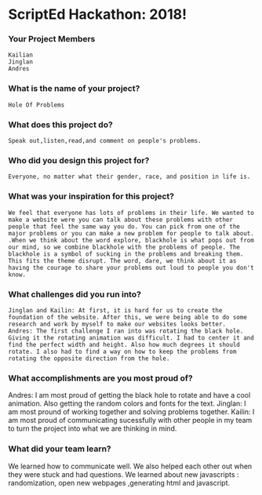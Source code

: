 # ScriptEd Hackathon: 2018!

### Your Project Members
    Kailian
    Jinglan
    Andres

### What is the name of your project?    
    Hole Of Problems
### What does this project do?
    Speak out,listen,read,and comment on people's problems.

### Who did you design this project for?
    Everyone, no matter what their gender, race, and position in life is.      
### What was your inspiration for this project?
    We feel that everyone has lots of problems in their life. We wanted to make a website were you can talk about these problems with other people that feel the same way you do. You can pick from one of the major problems or you can make a new problem for people to talk about. .When we think about the word explore, blackhole is what pops out from our mind, so we combine blackhole with the problems of people. The blackhole is a symbol of sucking in the problems and breaking them. This fits the theme disrupt. The word, dare, we think about it as having the courage to share your problems out loud to people you don't know.
### What challenges did you run into?
    Jinglan and Kailin: At first, it is hard for us to create the foundation of the website. After this, we were being able to do some research and work by myself to make our websites looks better.  
    Andres: The first challenge I ran into was rotating the black hole. Giving it the rotating animation was difficult. I had to center it and find the perfect width and height. Also how much degrees it should rotate. I also had to find a way on how to keep the problems from rotating the opposite direction from the hole. 
### What accomplishments are you most proud of?
  Andres: I am most proud of getting the black hole to rotate and have a cool animation. Also getting the random colors and fonts for the text. 
  Jinglan: I am most pround of working together and solving problems together.
  Kailin: I am most proud of communicating sucessfully with other people in my team to turn the project into what we are thinking in mind.
### What did your team learn?
  We learned how to communicate well. We also helped each other out when they were stuck and had questions. We learned about new javascripts : randomization, open new webpages ,generating html and javascript.







